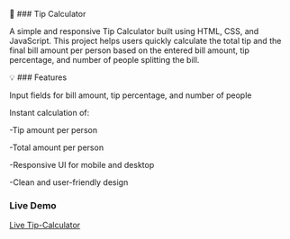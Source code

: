 🧮 ### Tip Calculator 

A simple and responsive Tip Calculator built using HTML, CSS, and JavaScript. This project helps users quickly calculate the total tip and the final bill amount per person based on the entered bill amount, tip percentage, and number of people splitting the bill.

💡 ### Features

Input fields for bill amount, tip percentage, and number of people

Instant calculation of:

-Tip amount per person

-Total amount per person

-Responsive UI for mobile and desktop

-Clean and user-friendly design

### Live Demo

[Live Tip-Calculator](https://harshadino.github.io/Tip-Calculator/)
